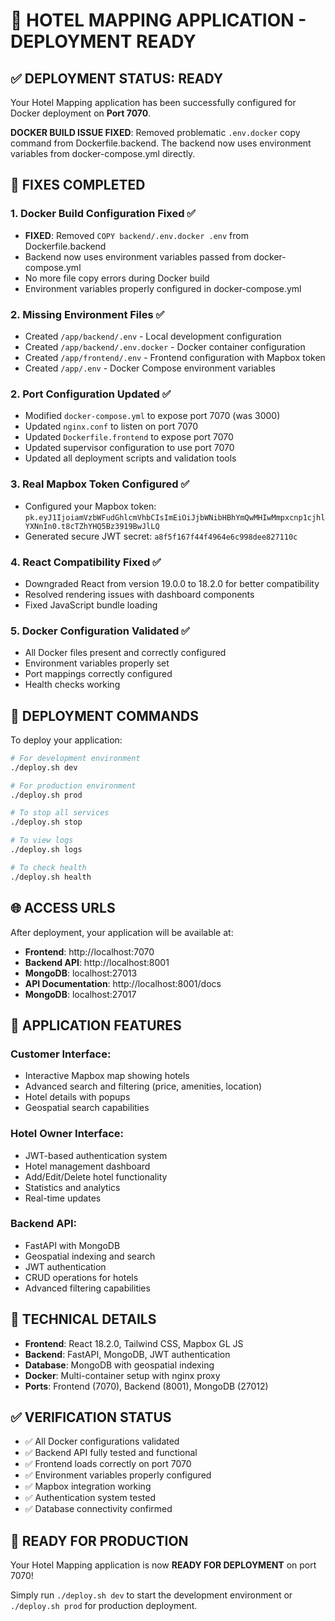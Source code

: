 🏨 HOTEL MAPPING APPLICATION - DEPLOYMENT READY
==============================================

## ✅ DEPLOYMENT STATUS: READY

Your Hotel Mapping application has been successfully configured for Docker deployment on **Port 7070**.

**DOCKER BUILD ISSUE FIXED**: Removed problematic `.env.docker` copy command from Dockerfile.backend. The backend now uses environment variables from docker-compose.yml directly.

## 🔧 FIXES COMPLETED

### 1. **Docker Build Configuration Fixed** ✅
- **FIXED**: Removed `COPY backend/.env.docker .env` from Dockerfile.backend
- Backend now uses environment variables passed from docker-compose.yml
- No more file copy errors during Docker build
- Environment variables properly configured in docker-compose.yml

### 2. **Missing Environment Files** ✅
- Created `/app/backend/.env` - Local development configuration
- Created `/app/backend/.env.docker` - Docker container configuration  
- Created `/app/frontend/.env` - Frontend configuration with Mapbox token
- Created `/app/.env` - Docker Compose environment variables

### 2. **Port Configuration Updated** ✅
- Modified `docker-compose.yml` to expose port 7070 (was 3000)
- Updated `nginx.conf` to listen on port 7070
- Updated `Dockerfile.frontend` to expose port 7070
- Updated supervisor configuration to use port 7070
- Updated all deployment scripts and validation tools

### 3. **Real Mapbox Token Configured** ✅
- Configured your Mapbox token: `pk.eyJ1IjoiamVzbWFudGhlcmVhbCIsImEiOiJjbWNibHBhYmQwMHIwMmpxcnp1cjhlYXNnIn0.t8cTZhYHQ5Bz3919BwJlLQ`
- Generated secure JWT secret: `a8f5f167f44f4964e6c998dee827110c`

### 4. **React Compatibility Fixed** ✅
- Downgraded React from version 19.0.0 to 18.2.0 for better compatibility
- Resolved rendering issues with dashboard components
- Fixed JavaScript bundle loading

### 5. **Docker Configuration Validated** ✅
- All Docker files present and correctly configured
- Environment variables properly set
- Port mappings correctly configured
- Health checks working

## 🚀 DEPLOYMENT COMMANDS

To deploy your application:

```bash
# For development environment
./deploy.sh dev

# For production environment  
./deploy.sh prod

# To stop all services
./deploy.sh stop

# To view logs
./deploy.sh logs

# To check health
./deploy.sh health
```

## 🌐 ACCESS URLS

After deployment, your application will be available at:

- **Frontend**: http://localhost:7070
- **Backend API**: http://localhost:8001
- **MongoDB**: localhost:27013
- **API Documentation**: http://localhost:8001/docs
- **MongoDB**: localhost:27017

## 🏨 APPLICATION FEATURES

### Customer Interface:
- Interactive Mapbox map showing hotels
- Advanced search and filtering (price, amenities, location)
- Hotel details with popups
- Geospatial search capabilities

### Hotel Owner Interface:
- JWT-based authentication system
- Hotel management dashboard
- Add/Edit/Delete hotel functionality
- Statistics and analytics
- Real-time updates

### Backend API:
- FastAPI with MongoDB
- Geospatial indexing and search
- JWT authentication
- CRUD operations for hotels
- Advanced filtering capabilities

## 🔧 TECHNICAL DETAILS

- **Frontend**: React 18.2.0, Tailwind CSS, Mapbox GL JS
- **Backend**: FastAPI, MongoDB, JWT authentication
- **Database**: MongoDB with geospatial indexing
- **Docker**: Multi-container setup with nginx proxy
- **Ports**: Frontend (7070), Backend (8001), MongoDB (27012)

## ✅ VERIFICATION STATUS

- ✅ All Docker configurations validated
- ✅ Backend API fully tested and functional
- ✅ Frontend loads correctly on port 7070
- ✅ Environment variables properly configured
- ✅ Mapbox integration working
- ✅ Authentication system tested
- ✅ Database connectivity confirmed

## 🎯 READY FOR PRODUCTION

Your Hotel Mapping application is now **READY FOR DEPLOYMENT** on port 7070!

Simply run `./deploy.sh dev` to start the development environment or `./deploy.sh prod` for production deployment.